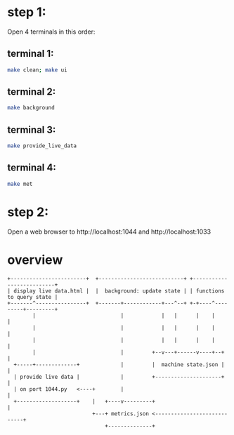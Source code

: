 

# step 1: 

Open 4 terminals in this order:

## terminal 1:

```bash
make clean; make ui
```

## terminal 2:

```bash
make background
```

## terminal 3:

```bash
make provide_live_data
```

## terminal 4:

```bash
make met
```

# step 2:

Open a web browser to http://localhost:1044 and http://localhost:1033


# overview

```
+------------------------+  +---------------------------+ +--------------------------+
| display live data.html |  |  background: update state | | functions to query state |
+-------^----------------+  +-------+------------+---^--+ +-+----^---------+---------+
        |                           |            |   |      |    |         |
        |                           |            |   |      |    |         |
        |                           |            |   |      |    |         |
        |                           |         +--v---+------v----+--+      |
  +-----+-------------+             |         |  machine state.json |      |
  | provide live data |             |         +---------------------+      |
  | on port 1044.py   <----+        |                                      |
  +-------------------+    |   +----v---------+                            |
                           +---+ metrics.json <----------------------------+
                               +--------------+
```
